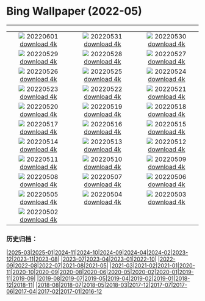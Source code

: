 # Bing Wallpaper (2022-05)
**************
| | | |
| :----: | :----: | :----: |
| ![](https://www.bing.com/th?id=OHR.PeritoMorenoArgentina_JA-JP3549571296_1920x1080.jpg) 20220601 [download 4k](https://www.bing.com/th?id=OHR.PeritoMorenoArgentina_JA-JP3549571296_UHD.jpg) | ![](https://www.bing.com/th?id=OHR.TravertineTurkey_JA-JP3795774010_1920x1080.jpg) 20220531 [download 4k](https://www.bing.com/th?id=OHR.TravertineTurkey_JA-JP3795774010_UHD.jpg) | ![](https://www.bing.com/th?id=OHR.MountFryatt_JA-JP3437127662_1920x1080.jpg) 20220530 [download 4k](https://www.bing.com/th?id=OHR.MountFryatt_JA-JP3437127662_UHD.jpg) |
| ![](https://www.bing.com/th?id=OHR.HyaliteCreek_JA-JP2936448562_1920x1080.jpg) 20220529 [download 4k](https://www.bing.com/th?id=OHR.HyaliteCreek_JA-JP2936448562_UHD.jpg) | ![](https://www.bing.com/th?id=OHR.PurnululuNP_JA-JP2891821904_1920x1080.jpg) 20220528 [download 4k](https://www.bing.com/th?id=OHR.PurnululuNP_JA-JP2891821904_UHD.jpg) | ![](https://www.bing.com/th?id=OHR.MarinHeadlands_JA-JP2813101408_1920x1080.jpg) 20220527 [download 4k](https://www.bing.com/th?id=OHR.MarinHeadlands_JA-JP2813101408_UHD.jpg) |
| ![](https://www.bing.com/th?id=OHR.Monteverde_JA-JP2546682757_1920x1080.jpg) 20220526 [download 4k](https://www.bing.com/th?id=OHR.Monteverde_JA-JP2546682757_UHD.jpg) | ![](https://www.bing.com/th?id=OHR.Alhambra_JA-JP2494766612_1920x1080.jpg) 20220525 [download 4k](https://www.bing.com/th?id=OHR.Alhambra_JA-JP2494766612_UHD.jpg) | ![](https://www.bing.com/th?id=OHR.KornatiNP_JA-JP2419801397_1920x1080.jpg) 20220524 [download 4k](https://www.bing.com/th?id=OHR.KornatiNP_JA-JP2419801397_UHD.jpg) |
| ![](https://www.bing.com/th?id=OHR.RedBellied_JA-JP2317036610_1920x1080.jpg) 20220523 [download 4k](https://www.bing.com/th?id=OHR.RedBellied_JA-JP2317036610_UHD.jpg) | ![](https://www.bing.com/th?id=OHR.ZebraEgret_JA-JP2072058560_1920x1080.jpg) 20220522 [download 4k](https://www.bing.com/th?id=OHR.ZebraEgret_JA-JP2072058560_UHD.jpg) | ![](https://www.bing.com/th?id=OHR.AlbionFalls_JA-JP2005706559_1920x1080.jpg) 20220521 [download 4k](https://www.bing.com/th?id=OHR.AlbionFalls_JA-JP2005706559_UHD.jpg) |
| ![](https://www.bing.com/th?id=OHR.ApisMellifera_JA-JP5379853512_1920x1080.jpg) 20220520 [download 4k](https://www.bing.com/th?id=OHR.ApisMellifera_JA-JP5379853512_UHD.jpg) | ![](https://www.bing.com/th?id=OHR.GlassBridge_JA-JP6096157214_1920x1080.jpg) 20220519 [download 4k](https://www.bing.com/th?id=OHR.GlassBridge_JA-JP6096157214_UHD.jpg) | ![](https://www.bing.com/th?id=OHR.KansasPrairiefire_JA-JP9491941271_1920x1080.jpg) 20220518 [download 4k](https://www.bing.com/th?id=OHR.KansasPrairiefire_JA-JP9491941271_UHD.jpg) |
| ![](https://www.bing.com/th?id=OHR.SaltPondsMaras_JA-JP9424623100_1920x1080.jpg) 20220517 [download 4k](https://www.bing.com/th?id=OHR.SaltPondsMaras_JA-JP9424623100_UHD.jpg) | ![](https://www.bing.com/th?id=OHR.WindmillDay_JA-JP9222775959_1920x1080.jpg) 20220516 [download 4k](https://www.bing.com/th?id=OHR.WindmillDay_JA-JP9222775959_UHD.jpg) | ![](https://www.bing.com/th?id=OHR.OkinawaDay22_JA-JP9292207096_1920x1080.jpg) 20220515 [download 4k](https://www.bing.com/th?id=OHR.OkinawaDay22_JA-JP9292207096_UHD.jpg) |
| ![](https://www.bing.com/th?id=OHR.PawneeOwls_JA-JP9366549530_1920x1080.jpg) 20220514 [download 4k](https://www.bing.com/th?id=OHR.PawneeOwls_JA-JP9366549530_UHD.jpg) | ![](https://www.bing.com/th?id=OHR.MaasaiGiraffe_JA-JP8535680289_1920x1080.jpg) 20220513 [download 4k](https://www.bing.com/th?id=OHR.MaasaiGiraffe_JA-JP8535680289_UHD.jpg) | ![](https://www.bing.com/th?id=OHR.SvalbardSun_JA-JP9755918000_1920x1080.jpg) 20220512 [download 4k](https://www.bing.com/th?id=OHR.SvalbardSun_JA-JP9755918000_UHD.jpg) |
| ![](https://www.bing.com/th?id=OHR.OiaVillage_JA-JP7599187139_1920x1080.jpg) 20220511 [download 4k](https://www.bing.com/th?id=OHR.OiaVillage_JA-JP7599187139_UHD.jpg) | ![](https://www.bing.com/th?id=OHR.GiffordPinchot_JA-JP7486440023_1920x1080.jpg) 20220510 [download 4k](https://www.bing.com/th?id=OHR.GiffordPinchot_JA-JP7486440023_UHD.jpg) | ![](https://www.bing.com/th?id=OHR.GoremeNationalPark_JA-JP7324843565_1920x1080.jpg) 20220509 [download 4k](https://www.bing.com/th?id=OHR.GoremeNationalPark_JA-JP7324843565_UHD.jpg) |
| ![](https://www.bing.com/th?id=OHR.MomJoey_JA-JP6934596455_1920x1080.jpg) 20220508 [download 4k](https://www.bing.com/th?id=OHR.MomJoey_JA-JP6934596455_UHD.jpg) | ![](https://www.bing.com/th?id=OHR.SwedishAntenna_JA-JP6821376842_1920x1080.jpg) 20220507 [download 4k](https://www.bing.com/th?id=OHR.SwedishAntenna_JA-JP6821376842_UHD.jpg) | ![](https://www.bing.com/th?id=OHR.HertfordshireBluebells_JA-JP2198535085_1920x1080.jpg) 20220506 [download 4k](https://www.bing.com/th?id=OHR.HertfordshireBluebells_JA-JP2198535085_UHD.jpg) |
| ![](https://www.bing.com/th?id=OHR.ChildrenDay2022_JA-JP1806280876_1920x1080.jpg) 20220505 [download 4k](https://www.bing.com/th?id=OHR.ChildrenDay2022_JA-JP1806280876_UHD.jpg) | ![](https://www.bing.com/th?id=OHR.RedwoodSprout_JA-JP1755961248_1920x1080.jpg) 20220504 [download 4k](https://www.bing.com/th?id=OHR.RedwoodSprout_JA-JP1755961248_UHD.jpg) | ![](https://www.bing.com/th?id=OHR.VanBlooms_JA-JP1700020833_1920x1080.jpg) 20220503 [download 4k](https://www.bing.com/th?id=OHR.VanBlooms_JA-JP1700020833_UHD.jpg) |
| ![](https://www.bing.com/th?id=OHR.Hatchju22_JA-JP1631111050_1920x1080.jpg) 20220502 [download 4k](https://www.bing.com/th?id=OHR.Hatchju22_JA-JP1631111050_UHD.jpg) |  |  |

### 历史归档：

|[2025-03](bing/2025-03/2025-03.md)|[2025-01](bing/2025-01/2025-01.md)|[2024-11](bing/2024-11/2024-11.md)|[2024-10](bing/2024-10/2024-10.md)|[2024-09](bing/2024-09/2024-09.md)|[2024-04](bing/2024-04/2024-04.md)|[2024-02](bing/2024-02/2024-02.md)|[2023-12](bing/2023-12/2023-12.md)|[2023-11](bing/2023-11/2023-11.md)|[2023-08](bing/2023-08/2023-08.md)|
|[2023-07](bing/2023-07/2023-07.md)|[2023-04](bing/2023-04/2023-04.md)|[2023-01](bing/2023-01/2023-01.md)|[2022-10](bing/2022-10/2022-10.md)|
|[2022-09](bing/2022-09/2022-09.md)|[2022-08](bing/2022-08/2022-08.md)|[2022-07](bing/2022-07/2022-07.md)|[2021-08](bing/2021-08/2021-08.md)|[2021-05](bing/2021-05/2021-05.md)|
|[2021-03](bing/2021-03/2021-03.md)|[2021-02](bing/2021-02/2021-02.md)|[2021-01](bing/2021-01/2021-01.md)|[2020-11](bing/2020-11/2020-11.md)|[2020-10](bing/2020-10/2020-10.md)|[2020-09](bing/2020-09/2020-09.md)|[2020-08](bing/2020-08/2020-08.md)|[2020-06](bing/2020-06/2020-06.md)|[2020-05](bing/2020-05/2020-05.md)|[2020-02](bing/2020-02/2020-02.md)|[2020-01](bing/2020-01/2020-01.md)|[2019-11](bing/2019-11/2019-11.md)|[2019-09](bing/2019-09/2019-09.md)|
|[2019-08](bing/2019-08/2019-08.md)|[2019-07](bing/2019-07/2019-07.md)|[2019-05](bing/2019-05/2019-05.md)|[2019-04](bing/2019-04/2019-04.md)|[2019-02](bing/2019-02/2019-02.md)|[2019-01](bing/2019-01/2019-01.md)|[2018-12](bing/2018-12/2018-12.md)|[2018-11](bing/2018-11/2018-11.md)|
|[2018-08](bing/2018-08/2018-08.md)|[2018-07](bing/2018-07/2018-07.md)|[2018-05](bing/2018-05/2018-05.md)|[2018-03](bing/2018-03/2018-03.md)|[2017-12](bing/2017-12/2017-12.md)|[2017-07](bing/2017-07/2017-07.md)|[2017-06](bing/2017-06/2017-06.md)|[2017-04](bing/2017-04/2017-04.md)|[2017-02](bing/2017-02/2017-02.md)|[2017-01](bing/2017-01/2017-01.md)|[2016-12](bing/2016-12/2016-12.md)